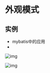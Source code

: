 # 外观模式

## 实例

- mybatis中的应用
- 

![img](D:\blgs\source\imgs\1691302-20210128223143187-1542717672.png)



![img](D:\blgs\source\imgs\1691302-20210128223207584-296068483.png)